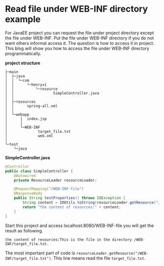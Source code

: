 # Read file under WEB-INF directory example
For JavaEE project you can request the file under project directory except the file under WEB-INF. Put the file under
WEB-INF directory if you do not want others informal access it. The question is how to access it in project. This blog
 will show you how to access the file under WEB-INF directory programmatically.

**project structure**
```
├─main
│  ├─java
│  │  └─com
│  │      └─henryxi
│  │          └─resource
│  │                  SimpleController.java
│  │
│  ├─resources
│  │      spring-all.xml
│  │
│  └─webapp
│      │  index.jsp
│      │
│      └─WEB-INF
│              target_file.txt
│              web.xml
│
└─test
    └─java
```

**SimpleController.java**
```java
@Controller
public class SimpleController {
    @Autowired
    private ResourceLoader resourceLoader;

    @RequestMapping("/WEB-INF-file")
    @ResponseBody
    public String testProperties() throws IOException {
        String content = IOUtils.toString(resourceLoader.getResource("/WEB-INF/target_file.txt").getInputStream());
        return "the content of resources:" + content;
    }
}
```

Start this project and access localhost:8080/WEB-INF-file you will get the result as following.
```
the content of resources:This is the file in the directory /WEB-INF/target_file.txt.
```
The most important part of code is `resourceLoader.getResource("/WEB-INF/target_file.txt")`. This line means read the 
file `target_file.txt`.